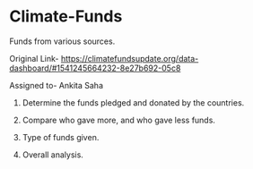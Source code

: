 # Climate-Funds
Funds from various sources.

Original Link- https://climatefundsupdate.org/data-dashboard/#1541245664232-8e27b692-05c8

Assigned to- Ankita Saha

1. Determine the funds pledged and donated by the countries. 

2. Compare who gave more, and who gave less funds.

3. Type of funds given.

4. Overall analysis.
